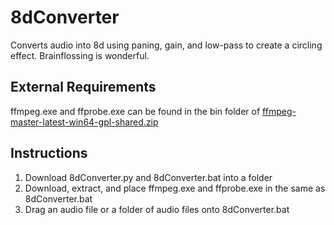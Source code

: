 # 8dConverter

Converts audio into 8d using paning, gain, and low-pass to create a circling effect.
Brainflossing is wonderful.

## External Requirements

ffmpeg.exe and ffprobe.exe can be found in the bin folder of [ffmpeg-master-latest-win64-gpl-shared.zip](https://github.com/BtbN/FFmpeg-Builds/releases/download/latest/ffmpeg-master-latest-win64-gpl-shared.zip)

## Instructions

1. Download 8dConverter.py and 8dConverter.bat into a folder
2. Download, extract, and place ffmpeg.exe and ffprobe.exe in the same as 8dConverter.bat
3. Drag an audio file or a folder of audio files onto 8dConverter.bat
